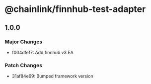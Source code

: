# @chainlink/finnhub-test-adapter

## 1.0.0

### Major Changes

- f004dfef7: Add finnhub v3 EA

### Patch Changes

- 31af84e69: Bumped framework version
